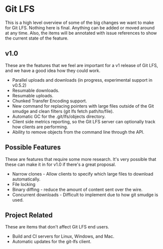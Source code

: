 # Git LFS

This is a high level overview of some of the big changes we want to make for Git LFS. Nothing here is final. Anything can be added or moved around at any time. Also, the items will be annotated with issue references to show the current state of the feature.

## v1.0

These are the features that we feel are important for a v1 release of Git LFS, and we have a good idea how they could work.

* Parallel uploads and downloads (in progress, experimental support in v0.5.2)
* Resumable downloads.
* Resumable uploads.
* Chunked Transfer Encoding support.
* New command for replacing pointers with large files outside of the Git smudge and clean filters (git lfs fetch path/to/file).
* Automatic GC for the .git/lfs/objects directory.
* Client side metrics reporting, so the Git LFS server can optionally track how clients are performing.
* Ability to remove objects from the command line through the API.

## Possible Features

These are features that require some more research. It's very possible that these can make it in for v1.0 if there's a great proposal.

* Narrow clones - Allow clients to specify which large files to download automatically.
* File locking
* Binary diffing - reduce the amount of content sent over the wire.
* Concurrent downloads - Difficult to implement due to how git smudge is used.

## Project Related

These are items that don't affect Git LFS end users.

* Build and CI servers for Linux, Windows, and Mac.
* Automatic updates for the git-lfs client.